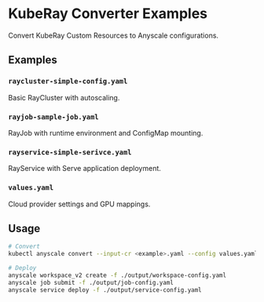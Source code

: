 # KubeRay Converter Examples

Convert KubeRay Custom Resources to Anyscale configurations.

## Examples

### `raycluster-simple-config.yaml`
Basic RayCluster with autoscaling.

### `rayjob-sample-job.yaml`
RayJob with runtime environment and ConfigMap mounting.

### `rayservice-simple-serivce.yaml`
RayService with Serve application deployment.

### `values.yaml`
Cloud provider settings and GPU mappings.

## Usage

```bash
# Convert
kubectl anyscale convert --input-cr <example>.yaml --config values.yaml --output-dir ./output

# Deploy
anyscale workspace_v2 create -f ./output/workspace-config.yaml
anyscale job submit -f ./output/job-config.yaml
anyscale service deploy -f ./output/service-config.yaml
```
